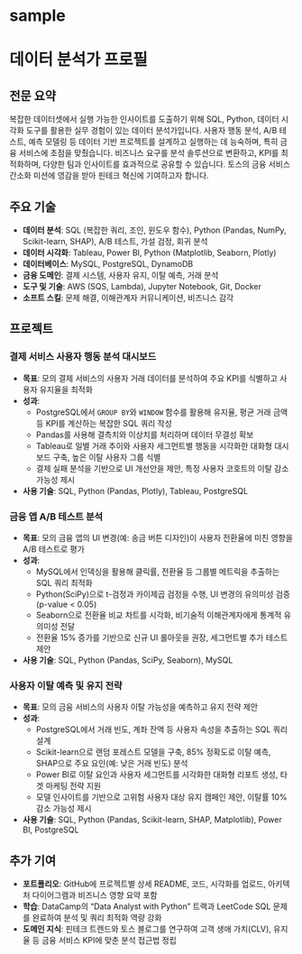# sample
# 데이터 분석가 프로필

## 전문 요약
복잡한 데이터셋에서 실행 가능한 인사이트를 도출하기 위해 SQL, Python, 데이터 시각화 도구를 활용한 실무 경험이 있는 데이터 분석가입니다. 사용자 행동 분석, A/B 테스트, 예측 모델링 등 데이터 기반 프로젝트를 설계하고 실행하는 데 능숙하며, 특히 금융 서비스에 초점을 맞췄습니다. 비즈니스 요구를 분석 솔루션으로 변환하고, KPI를 최적화하며, 다양한 팀과 인사이트를 효과적으로 공유할 수 있습니다. 토스의 금융 서비스 간소화 미션에 영감을 받아 핀테크 혁신에 기여하고자 합니다.

## 주요 기술
- **데이터 분석**: SQL (복잡한 쿼리, 조인, 윈도우 함수), Python (Pandas, NumPy, Scikit-learn, SHAP), A/B 테스트, 가설 검정, 회귀 분석
- **데이터 시각화**: Tableau, Power BI, Python (Matplotlib, Seaborn, Plotly)
- **데이터베이스**: MySQL, PostgreSQL, DynamoDB
- **금융 도메인**: 결제 시스템, 사용자 유지, 이탈 예측, 거래 분석
- **도구 및 기술**: AWS (SQS, Lambda), Jupyter Notebook, Git, Docker
- **소프트 스킬**: 문제 해결, 이해관계자 커뮤니케이션, 비즈니스 감각

## 프로젝트

### 결제 서비스 사용자 행동 분석 대시보드
- **목표**: 모의 결제 서비스의 사용자 거래 데이터를 분석하여 주요 KPI를 식별하고 사용자 유지율을 최적화
- **성과**:
  - PostgreSQL에서 `GROUP BY`와 `WINDOW` 함수를 활용해 유지율, 평균 거래 금액 등 KPI를 계산하는 복잡한 SQL 쿼리 작성
  - Pandas를 사용해 결측치와 이상치를 처리하며 데이터 무결성 확보
  - Tableau로 일별 거래 추이와 사용자 세그먼트별 행동을 시각화한 대화형 대시보드 구축, 높은 이탈 사용자 그룹 식별
  - 결제 실패 분석을 기반으로 UI 개선안을 제안, 특정 사용자 코호트의 이탈 감소 가능성 제시
- **사용 기술**: SQL, Python (Pandas, Plotly), Tableau, PostgreSQL

### 금융 앱 A/B 테스트 분석
- **목표**: 모의 금융 앱의 UI 변경(예: 송금 버튼 디자인)이 사용자 전환율에 미친 영향을 A/B 테스트로 평가
- **성과**:
  - MySQL에서 인덱싱을 활용해 클릭률, 전환율 등 그룹별 메트릭을 추출하는 SQL 쿼리 최적화
  - Python(SciPy)으로 t-검정과 카이제곱 검정을 수행, UI 변경의 유의미성 검증(p-value < 0.05)
  - Seaborn으로 전환율 비교 차트를 시각화, 비기술적 이해관계자에게 통계적 유의미성 전달
  - 전환율 15% 증가를 기반으로 신규 UI 롤아웃을 권장, 세그먼트별 추가 테스트 제안
- **사용 기술**: SQL, Python (Pandas, SciPy, Seaborn), MySQL

### 사용자 이탈 예측 및 유지 전략
- **목표**: 모의 금융 서비스의 사용자 이탈 가능성을 예측하고 유지 전략 제안
- **성과**:
  - PostgreSQL에서 거래 빈도, 계좌 잔액 등 사용자 속성을 추출하는 SQL 쿼리 설계
  - Scikit-learn으로 랜덤 포레스트 모델을 구축, 85% 정확도로 이탈 예측, SHAP으로 주요 요인(예: 낮은 거래 빈도) 분석
  - Power BI로 이탈 요인과 사용자 세그먼트를 시각화한 대화형 리포트 생성, 타겟 마케팅 전략 지원
  - 모델 인사이트를 기반으로 고위험 사용자 대상 유지 캠페인 제안, 이탈률 10% 감소 가능성 제시
- **사용 기술**: SQL, Python (Pandas, Scikit-learn, SHAP, Matplotlib), Power BI, PostgreSQL

## 추가 기여
- **포트폴리오**: GitHub에 프로젝트별 상세 README, 코드, 시각화를 업로드, 아키텍처 다이어그램과 비즈니스 영향 요약 포함
- **학습**: DataCamp의 “Data Analyst with Python” 트랙과 LeetCode SQL 문제를 완료하여 분석 및 쿼리 최적화 역량 강화
- **도메인 지식**: 핀테크 트렌드와 토스 블로그를 연구하여 고객 생애 가치(CLV), 유지율 등 금융 서비스 KPI에 맞춘 분석 접근법 정립
